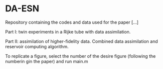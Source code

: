 # DA-ESN

Repository containing the codes and data used for the paper [...]

  Part I: twin experiments in a Rijke tube with data assimilation.

  Part II: assimilation of higher-fidelity data. Combined data assimilation and reservoir computing algorithm.

To replicate a figure, select the number of the desire figure (following the numberin gin the paper) and run main.m